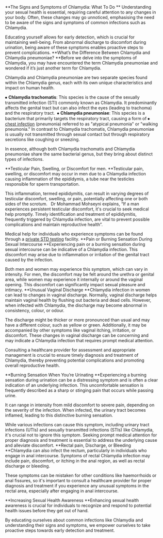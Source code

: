 
**The Signs and Symptoms of Chlamydia: What To Do
**
Understanding your sexual health is essential, requiring careful attention to any changes in your body. Often, these changes may go unnoticed, emphasising the need to be aware of the signs and symptoms of common infections such as Chlamydia. 

Educating yourself allows for early detection, which is crucial for maintaining well-being. From abnormal discharge to discomfort during urination, being aware of these symptoms enables proactive steps to prevent complications.
**What’s the Difference Between Chlamydia and Chlamydia pneumoniae?
**Before we delve into the symptoms of Chlamydia, you may have encountered the term Chlamydia pneumoniae and wondered if it’s just another term for Chlamydia.

Chlamydia and Chlamydia pneumoniae are two separate species found within the Chlamydia genus, each with its own unique characteristics and impact on human health.


⦁	**Chlamydia trachomatis**: This species is the cause of the sexually transmitted infection (STI) commonly known as Chlamydia. It predominantly affects the genital tract but can also infect the eyes (leading to trachoma) and the respiratory tract. 
⦁	**Chlamydia pneumoniae**: This species is a bacterium that primarily targets the respiratory tract, causing a form of 
⦁	[chest infection]([url](https://www.harleyhealthcentre.com/conditions/chest-infection)) (pneumonia) referred to as "atypical pneumonia" or "walking pneumonia." In contrast to Chlamydia trachomatis, Chlamydia pneumoniae is usually not transmitted through sexual contact but through respiratory secretions like coughing or sneezing. 

In essence, although both Chlamydia trachomatis and Chlamydia pneumoniae share the same bacterial genus, but they bring about distinct types of infections. 

**Testicular Pain, Swelling, or Discomfort for men.
**Testicular pain, swelling, or discomfort may occur in men due to a Chlamydia infection causing inflammation of the epididymis, a tube near the testicles responsible for sperm transportation. 

This inflammation, termed epididymitis, can result in varying degrees of testicular discomfort, swelling, or pain, potentially affecting one or both sides of the scrotum.
 
Dr Mohammad Mohseyni explains, “If a man experiences persistent testicular discomfort, it's crucial to seek medical help promptly. Timely identification and treatment of epididymitis, frequently triggered by Chlamydia infection, are vital to prevent possible complications and maintain reproductive health”. 

Medical help for individuals who experience symptoms can be found through a [private STD testing]([url](https://walkin-clinic.co.uk/sexual-health/full-std-screen)) facility.
**Pain or Burning Sensation During Sexual Intercourse
**Experiencing pain or a burning sensation during sexual intercourse can be indicative of a Chlamydia infection. This discomfort may arise due to inflammation or irritation of the genital tract caused by the infection. 

Both men and women may experience this symptom, which can vary in intensity. For men, the discomfort may be felt around the urethra or genital area, while women may experience it internally or around the vaginal opening. This discomfort can significantly impact sexual pleasure and intimacy.
**Unusual Vaginal Discharge
**Chlamydia infection in women can lead to changes in vaginal discharge. Normally, vaginal discharge helps maintain vaginal health by flushing out bacteria and dead cells. However, when infected with Chlamydia, the discharge may become abnormal in consistency, colour, or odour. 

The discharge might be thicker or more pronounced than usual and may have a different colour, such as yellow or green. Additionally, it may be accompanied by other symptoms like vaginal itching, irritation, or discomfort. These changes in vaginal discharge can be concerning and may indicate a Chlamydia infection that requires prompt medical attention.

Consulting a healthcare provider for assessment and appropriate management is crucial to ensure timely diagnosis and treatment of Chlamydia, thereby preventing potential complications and promoting overall reproductive health.

**Burning Sensation When You’re Urinating
**Experiencing a burning sensation during urination can be a distressing symptom and is often a clear indication of an underlying infection. This uncomfortable sensation is frequently described as a sharp or stinging pain that occurs while passing urine.

It can range in intensity from mild discomfort to severe pain, depending on the severity of the infection. When infected, the urinary tract becomes inflamed, leading to this distinctive burning sensation. 

While various infections can cause this symptom, including urinary tract infections (UTIs) and sexually transmitted infections (STIs) like Chlamydia, it's crucial not to ignore this symptom. Seeking prompt medical attention for proper diagnosis and treatment is essential to address the underlying cause and alleviate discomfort.
**Rectal pain, Discharge, or Bleeding
**Chlamydia can also infect the rectum, particularly in individuals who engage in anal intercourse. Symptoms of rectal Chlamydia infection may include pain, discomfort, or itching in the anal region, as well as rectal discharge or bleeding. 

These symptoms can be mistaken for other conditions like haemorrhoids or anal fissures, so it's important to consult a healthcare provider for proper diagnosis and treatment if you experience any unusual symptoms in the rectal area, especially after engaging in anal intercourse.

**Increasing Sexual Health Awareness
**Enhancing sexual health awareness is crucial for individuals to recognize and respond to potential health issues before they get out of hand. 

By educating ourselves about common infections like Chlamydia and understanding their signs and symptoms, we empower ourselves to take proactive steps towards early detection and treatment. 


